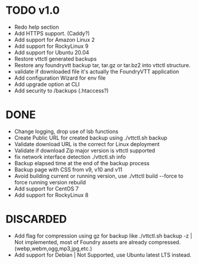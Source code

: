 # TODO v1.0
- Redo help section
- Add HTTPS support. (Caddy?)
- Add support for Amazon Linux 2
- Add support for RockyLinux 9
- Add support for Ubuntu 20.04
- Restore vttctl generated backups
- Restore any foundryvtt backup tar, tar.gz or tar.bz2 into vttctl structure.
- validate if downloaded file it's actually the FoundryVTT application
- Add configuration Wizard for env file
- Add upgrade option at CLI
- Add security to /backups (.htaccess?)

# DONE
- Change logging, drop use of lsb functions
- Create Public URL for created backup using ./vttctl.sh backup
- Validate download URL is the correct for Linux deployment
- Validate if download Zip major version is vttctl supported
- fix network interface detection ./vttctl.sh info
- Backup elapsed time at the end of the backup process
- Backup page with CSS from v9, v10 and v11
- Avoid building current or running version, use ./vttctl build --force to force running version rebuild
- Add support for CentOS 7
- Add support for RockyLinux 8


# DISCARDED
- Add flag for compression using gz for backup like ./vttctl.sh backup -z | Not implemented, most of Foundry assets are already compressed. (webp,webm,ogg,mp3,jpg,etc.)
- Add support for Debian | Not Supported, use Ubuntu latest LTS instead.

